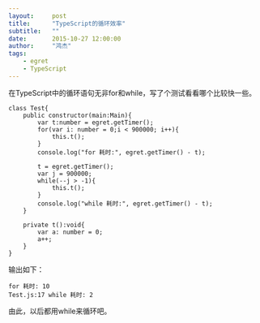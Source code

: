 ```yaml
---
layout:     post
title:      "TypeScript的循环效率"
subtitle:   ""
date:       2015-10-27 12:00:00
author:     "鸿杰"
tags:
    - egret
    - TypeScript
---
```



在TypeScript中的循环语句无非for和while，写了个测试看看哪个比较快一些。

```
class Test{
    public constructor(main:Main){
        var t:number = egret.getTimer();
        for(var i: number = 0;i < 900000; i++){
            this.t();
        }
        console.log("for 耗时:", egret.getTimer() - t);
        
        t = egret.getTimer();
        var j = 900000;
        while(--j > -1){
            this.t();
        }
        console.log("while 耗时:", egret.getTimer() - t);
    }
    
    private t():void{
        var a: number = 0;
        a++;
    }
}
```

输出如下：

```
for 耗时: 10
Test.js:17 while 耗时: 2
```

由此，以后都用while来循环吧。
